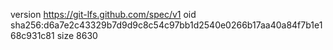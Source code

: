 version https://git-lfs.github.com/spec/v1
oid sha256:d6a7e2c43329b7d9d9c8c54c97bb1d2540e0266b17aa40a84f7b1e168c931c81
size 8630
